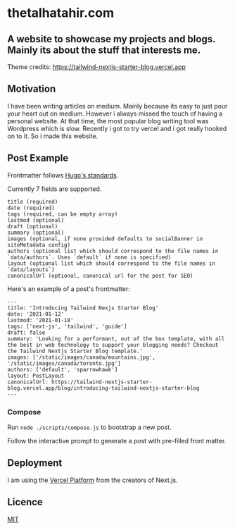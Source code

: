 # thetalhatahir.com

## A website to showcase my projects and blogs. Mainly its about the stuff that interests me.

Theme credits: https://tailwind-nextjs-starter-blog.vercel.app

## Motivation

I have been writing articles on medium. Mainly because its easy to just pour your heart out on medium. However i always missed the touch of having a personal website. At that time, the most popular blog writing tool was Wordpress which is slow. Recently i got to try vercel and i got really hooked on to it. So i made this website.

## Post Example

Frontmatter follows [Hugo's standards](https://gohugo.io/content-management/front-matter/).

Currently 7 fields are supported.

```
title (required)
date (required)
tags (required, can be empty array)
lastmod (optional)
draft (optional)
summary (optional)
images (optional, if none provided defaults to socialBanner in siteMetadata config)
authors (optional list which should correspond to the file names in `data/authors`. Uses `default` if none is specified)
layout (optional list which should correspond to the file names in `data/layouts`)
canonicalUrl (optional, canonical url for the post for SEO)
```

Here's an example of a post's frontmatter:

```
---
title: 'Introducing Tailwind Nexjs Starter Blog'
date: '2021-01-12'
lastmod: '2021-01-18'
tags: ['next-js', 'tailwind', 'guide']
draft: false
summary: 'Looking for a performant, out of the box template, with all the best in web technology to support your blogging needs? Checkout the Tailwind Nextjs Starter Blog template.'
images: ['/static/images/canada/mountains.jpg', '/static/images/canada/toronto.jpg']
authors: ['default', 'sparrowhawk']
layout: PostLayout
canonicalUrl: https://tailwind-nextjs-starter-blog.vercel.app/blog/introducing-tailwind-nextjs-starter-blog
---
```

### Compose

Run `node ./scripts/compose.js` to bootstrap a new post.

Follow the interactive prompt to generate a post with pre-filled front matter.

## Deployment

I am using the [Vercel Platform](https://vercel.com) from the creators of Next.js.

## Licence

[MIT](https://github.com/timlrx/tailwind-nextjs-starter-blog/blob/master/LICENSE)
